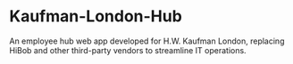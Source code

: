 # Kaufman-London-Hub
An employee hub web app developed for H.W. Kaufman London, replacing HiBob and other third-party vendors to streamline IT operations.

